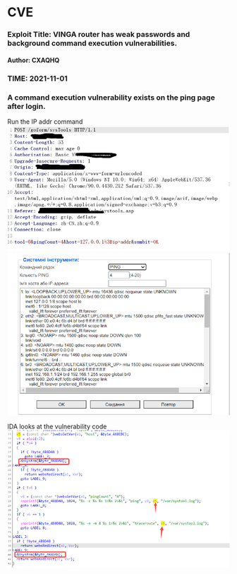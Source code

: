 # CVE


### Exploit Title: VINGA router has weak passwords and background command execution vulnerabilities.
#### Author: CXAQHQ
### TIME: 2021-11-01

### A command execution vulnerability exists on the ping page after login.
Run the IP addr command
![avatar](post.jpg)
![avatar](222.png)


IDA looks at the vulnerability code
![avatar](333.png)
